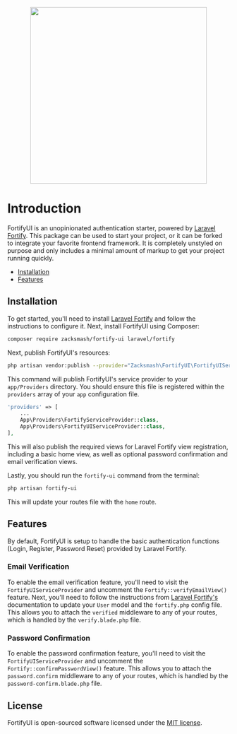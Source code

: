<p  align="center"><img  src="https://github.com/zacksmash/fortify-ui/blob/master/fortify-ui-image.png"  width="400"></p>

# Introduction

FortifyUI is an unopinionated authentication starter, powered by [Laravel Fortify](https://github.com/laravel/fortify). This package can be used to start your project, or it can be forked to integrate your favorite frontend framework. It is completely unstyled on purpose and only includes a minimal amount of markup to get your project running quickly.

- [Installation](#installation)
- [Features](#features)

<a name="installation"></a>
## Installation

To get started, you'll need to install [Laravel Fortify](https://github.com/laravel/fortify) and follow the instructions to configure it. Next, install FortifyUI using Composer:

```bash
composer require zacksmash/fortify-ui laravel/fortify
```

Next, publish FortifyUI's resources:

```bash
php artisan vendor:publish --provider="Zacksmash\FortifyUI\FortifyUIServiceProvider"
```

This command will publish FortifyUI's service provider to your `app/Providers` directory. You should ensure this file is registered within the `providers` array of your `app` configuration file.

```php
'providers' => [
    ...
    App\Providers\FortifyServiceProvider::class,
    App\Providers\FortifyUIServiceProvider::class,
],
```

This will also publish the required views for Laravel Fortify view registration, including a basic home view, as well as optional password confirmation and email verification views.

Lastly, you should run the `fortify-ui` command from the terminal:

```bash
php artisan fortify-ui
```

This will update your routes file with the `home` route.

<a name="features"></a>
## Features

By default, FortifyUI is setup to handle the basic authentication functions (Login, Register, Password Reset) provided by Laravel Fortify.

### Email Verification
To enable the email verification feature, you'll need to visit the `FortifyUIServiceProvider` and uncomment the `Fortify::verifyEmailView()` feature. Next, you'll need to follow the instructions from [Laravel Fortify's](https://github.com/laravel/fortify/blob/1.x/README.md#email-verification) documentation to update your `User` model and the `fortify.php` config file. This allows you to attach the `verified` middleware to any of your routes, which is handled by the `verify.blade.php` file.

### Password Confirmation
To enable the password confirmation feature, you'll need to visit the `FortifyUIServiceProvider` and uncomment the `Fortify::confirmPasswordView()` feature. This allows you to attach the `password.confirm` middleware to any of your routes, which is handled by the `password-confirm.blade.php` file.

## License

FortifyUI is open-sourced software licensed under the [MIT license](LICENSE.md).
